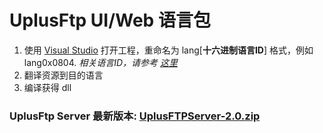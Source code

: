 # UplusFtp UI/Web 语言包

 1) 使用 [Visual Studio](https://visualstudio.microsoft.com/) 打开工程，重命名为 lang[__十六进制语言ID__] 格式，例如 lang0x0804. *相关语言ID，请参考 [这里](https://docs.microsoft.com/en-us/windows-hardware/manufacture/desktop/available-language-packs-for-windows)*
 2) 翻译资源到目的语言
 3) 编译获得 dll
  
### UplusFtp Server 最新版本: [UplusFTPServer-2.0.zip](http://uplusware.net/download/UplusFTPServer-2.0.zip)
